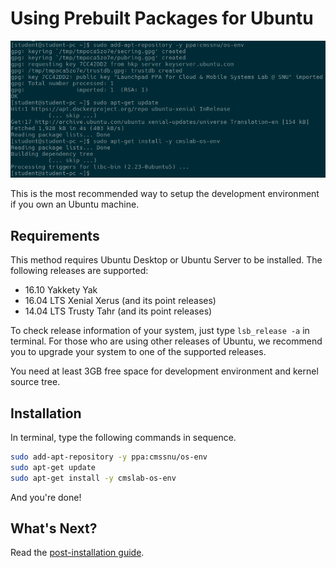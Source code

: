 # Using Prebuilt Packages for Ubuntu

![SYNOPSIS](/doc/assets/SetupUsingPPA.png)

This is the most recommended way to setup the development environment if you own an Ubuntu machine.

## Requirements

This method requires Ubuntu Desktop or Ubuntu Server to be installed. The following releases are supported:

* 16.10 Yakkety Yak
* 16.04 LTS Xenial Xerus (and its point releases)
* 14.04 LTS Trusty Tahr (and its point releases)

To check release information of your system, just type `lsb_release -a` in terminal. For those who are using other releases of Ubuntu, we recommend you to upgrade your system to one of the supported releases.

You need at least 3GB free space for development environment and kernel source tree.

## Installation

In terminal, type the following commands in sequence.

```bash
sudo add-apt-repository -y ppa:cmssnu/os-env
sudo apt-get update
sudo apt-get install -y cmslab-os-env
```

And you're done!

## What's Next?

Read the [post-installation guide](/doc/OSEnvPostInstall.md).
